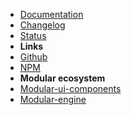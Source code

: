 -   [Documentation](guide "Modular-creator - documentation")
-   [Changelog](changelog "Modular-creator - changelog")
-   [Status](status "Modular-creator - Status")
-   **Links**
-   [Github](https://github.com/cianciarusocataldo/modular-creator)
-   [NPM](https://www.npmjs.com/package/@cianciarusocataldo/modular-creator)
-   **Modular ecosystem**
-   [Modular-ui-components](https://github.com/cianciarusocataldo/modular-ui-components)
-   [Modular-engine](https://github.com/cianciarusocataldo/modular-engine)
